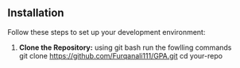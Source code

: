 ## Installation

Follow these steps to set up your development environment:

1. **Clone the Repository:**
   using git bash run the fowlling commands</br>
   git clone https://github.com/Furqanali111/GPA.git
   cd your-repo
